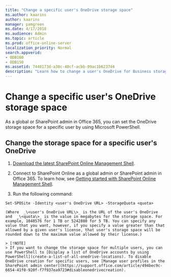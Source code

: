 ```yaml
---
title: "Change a specific user's OneDrive storage space"
ms.author: kaarins
author: kaarins
manager: pamgreen
ms.date: 4/17/2018
ms.audience: Admin
ms.topic: article
ms.prod: office-online-server
localization_priority: Normal
search.appverid:
- ODB160
- ODB150
ms.assetid: 7448173d-a38c-48cf-acbb-09ac1b6237d4
description: "Learn how to change a user's OneDrive for Business storage space by using PowerShell"
---
```


# Change a specific user's OneDrive storage space

As a global or SharePoint admin in Office 365, you can set the OneDrive storage space for a specific user by using Microsoft PowerShell.
  
## Change the storage space for a specific user's OneDrive

1. [Download the latest SharePoint Online Management Shell](https://go.microsoft.com/fwlink/p/?LinkId=255251).
    
2. Connect to SharePoint Online as a global admin or SharePoint admin in Office 365. To learn how, see [Getting started with SharePoint Online Management Shell](https://go.microsoft.com/fwlink/?linkid=869066).
    
3. Run the following command:
    
  ```
  Set-SPOSite -Identity <user's OneDrive URL> -StorageQuota <quota>
  ```

    (Where  _\<user's OneDrive URL\>_ is the URL of the user's OneDrive and  _\<quota\>_ is the value in megabytes for the storage space. For example, 1048576 for 1 TB or 5242880 for 5 TB. You can specify any value that you want, however, if you specify a value greater than that allowed by a given user's license, that user's storage space will be rounded down to the maximum value allowed by their license.) 
    
    > [!NOTE]
    > If you want to change the storage space for multiple users, you can use PowerShell to [Display a list of OneDrive accounts by using PowerShell](create-a-list-of-all-onedrive-locations). To disable OneDrive creation for specific users, see [Manage user profiles in the SharePoint admin center](https://support.office.com/article/494bec9c-6654-41f0-920f-f7f937ea9723#disableonedrivecreation). 
  

